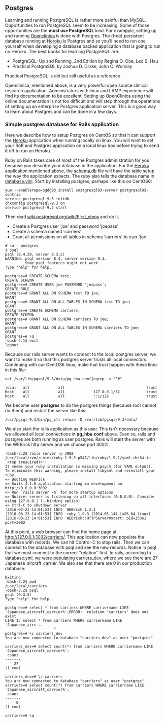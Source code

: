 ## Postgres

Learning and running PostgreSQL is rather more painful than MySQL.  Opportunities to run PostgreSQL seem to be increasing.  Some of those opportunities are the **must use PostgreSQL** kind.  For exampple, setting up and running [Openclinica](https://docs.openclinica.com/3.1/technical-documents) is done with Postgres.  The (free) persistent database running at [Heroku](/linux/heroku.md) is Postgres and so you'll need to run one yourself when developing a database backed application that is going to run on Heroku.  The best books for learning PostgreSQL are:

* PostgreSQL: Up and Running, 2nd Edition by Regina O. Obe, Leo S. Hsu
* Practical PostgreSQL by Joshua D. Drake, John C. Worsley

Practical PostgreSQL is old but still useful as a reference. 

Openclinica, mentioned above, is a very powerful open source clinical research application.  Administrators with linux and LAMP experience will find its documentation to be excellent.  Setting up OpenClinica using the online documentation is not too difficult and will step through the operations of setting up an enterprise Postgres application server.  This is a good way to learn about Postgres and can be done in a few days.  

### Simple postgres database for Rails application

Here we describe how to setup Postgres on CentOS so that it can support the [Heroku](/linux/heroku.md) application when running locally on linux.  You will want to set your RoR and Postgres application on a local linux box before trying to send it off to run on Heroku.

Ruby on Rails takes care of most of the Postgres administration for you because you describe your database in the application.  For the [Heroku](/linux/heroku.md) application mentioned above, the [schema.db](https://github.com/botanyhelp/Herokucarriers/blob/master/db/schema.rb) file will have the table setup the way the application expects.  The ruby also tells the database name in [database.yml](https://github.com/botanyhelp/Herokucarriers/blob/master/config/database.yml).  Start by installing postgres, perhaps like this on CentOS6:

```
yum --enablerepo=pgdg93 install postgresql93-server postgresql93-contrib
service postgresql-9.3 initdb
chkconfig postgresql-9.3 on
service postgresql-9.3 start
```

Then read [wiki.postgresql.org/wiki/First_steps](http://wiki.postgresql.org/wiki/First_steps) and do it.  

* Create a Postgres user 'joe' and password 'joepass'
* Create a schema named 'carriers'
* Grant all permissions on all tables in schema 'carriers' to user 'joe'


```
# su - postgres
$ psql 
psql (8.4.20, server 9.3.5)
WARNING: psql version 8.4, server version 9.3.
         Some psql features might not work.
Type "help" for help.

postgres=# CREATE SCHEMA test;
CREATE SCHEMA
postgres=# CREATE USER joe PASSWORD 'joepass';
CREATE ROLE
postgres=# GRANT ALL ON SCHEMA test TO joe;
GRANT
postgres=# GRANT ALL ON ALL TABLES IN SCHEMA test TO joe;
GRANT
postgres=# CREATE SCHEMA carriers;
CREATE SCHEMA
postgres=# GRANT ALL ON SCHEMA carriers TO joe;
GRANT
postgres=# GRANT ALL ON ALL TABLES IN SCHEMA carriers TO joe;
GRANT
postgres=# \q
-bash-4.1$ exit
logout
```

Because our rails server wants to connect to the local postgres server, we want to make it so that this postgres server trusts all local connectors.  Continuing with our CentOS6 linux, make that trust happen with these lines in this file:

```
cat /var/lib/pgsql/9.3/data/pg_hba.conf|egrep -v "^#"

local   all             all                                     trust
host    all             all             127.0.0.1/32            trust
host    all             all             ::1/128                 trust
```

We become user **postgres** to do the postgres things (because root cannot do them) and restart the server like this:

```
/usr/pgsql-9.3/bin/pg_ctl reload -D /var/lib/pgsql/9.3/data/
```

We also start the rails application as this user.  This isn't necessary because we allowed all local connections in **pg_hba.conf** above.  Even so, rails and postgres are both running as user postgres.  Rails will start the server with the WEBrick http server and we choose port 3002:

```
-bash-3.2$ rails server -p 3002
/usr/local/rvm/rubies/ruby-1.9.3-p547/lib/ruby/1.9.1/yaml.rb:84:in `<top (required)>':
It seems your ruby installation is missing psych (for YAML output).
To eliminate this warning, please install libyaml and reinstall your ruby.
=> Booting WEBrick
=> Rails 4.1.6 application starting in development on http://0.0.0.0:3002
=> Run `rails server -h` for more startup options
=> Notice: server is listening on all interfaces (0.0.0.0). Consider using 127.0.0.1 (--binding option)
=> Ctrl-C to shutdown server
[2016-03-23 14:01:53] INFO  WEBrick 1.3.1
[2016-03-23 14:01:53] INFO  ruby 1.9.3 (2014-05-14) [x86_64-linux]
[2016-03-23 14:01:53] INFO  WEBrick::HTTPServer#start: pid=25061 port=3002
```

At this point, a web browser can find the home page at http://127.0.0.1:3002/carriers/.  This application can now populate the database with records.  We can hit Control-C to stop rails.  Then we can connect to the database with psql and see the new records.  Notice in psql that we must connect to the correct "relation" first.  In rails, according to database.yml, we were populating carriers_dev, where we see there are 27 Japanese_aircraft_carrier.  We also see that there are 0 in our production database:

```
Exiting
-bash-3.2$ pwd
/usr/local/carriers
-bash-3.2$ psql
psql (9.3.5)
Type "help" for help.

postgres=# select * from carriers WHERE carriername LIKE 'Japanese_aircraft_carrier%';ERROR:  relation "carriers" does not exist
LINE 1: select * from carriers WHERE carriername LIKE 'Japanese_airc...
                      ^
postgres=# \c carriers_dev
You are now connected to database "carriers_dev" as user "postgres".

carriers_dev=# select count(*) from carriers WHERE carriername LIKE 'Japanese_aircraft_carrier%';
 count 
-------
    27
(1 row)

carriers_dev=# \c carriers
You are now connected to database "carriers" as user "postgres".
carriers=# select count(*) from carriers WHERE carriername LIKE 'Japanese_aircraft_carrier%';
 count 
-------
     0
(1 row)

carriers=# \q
```

